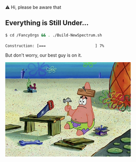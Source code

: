 :warning: Hi, please be aware that

## Everything is Still Under...

```bash
$ cd /FancyOrgs && . ./Build-NewSpectrum.sh

Construction: [===                      ] 7%
```

But don't worry, our best guy is on it.

<img src="https://github.com/NewSpectrum/.github/raw/main/.assets/img/our-best-guy.jpeg"
	 alt="Our Best Guy"
	 width="400px"
	 height="auto" 
	/>
	 
